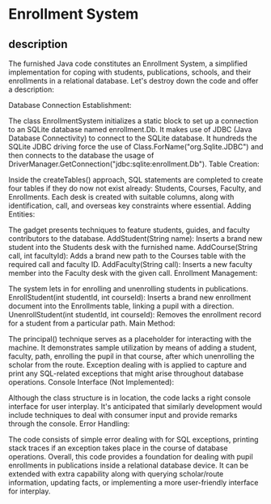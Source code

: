 # Enrollment System

## description
The furnished Java code constitutes an Enrollment System, a simplified implementation for coping with students, publications, schools, and their enrollments in a relational database. Let's destroy down the code and offer a description:

Database Connection Establishment:

The class EnrollmentSystem initializes a static block to set up a connection to an SQLite database named enrollment.Db. It makes use of JDBC (Java Database Connectivity) to connect to the SQLite database.
It hundreds the SQLite JDBC driving force the use of Class.ForName(&quot;org.Sqlite.JDBC&quot;) and then connects to the database the usage of DriverManager.GetConnection(&quot;jdbc:sqlite:enrollment.Db&quot;).
Table Creation:

Inside the createTables() approach, SQL statements are completed to create four tables if they do now not exist already: Students, Courses, Faculty, and Enrollments.
Each desk is created with suitable columns, along with identification, call, and overseas key constraints where essential.
Adding Entities:

The gadget presents techniques to feature students, guides, and faculty contributors to the database.
AddStudent(String name): Inserts a brand new student into the Students desk with the furnished name.
AddCourse(String call, int facultyId): Adds a brand new path to the Courses table with the required call and faculty ID.
AddFaculty(String call): Inserts a new faculty member into the Faculty desk with the given call.
Enrollment Management:

The system lets in for enrolling and unenrolling students in publications.
EnrollStudent(int studentId, int courseId): Inserts a brand new enrollment document into the Enrollments table, linking a pupil with a direction.
UnenrollStudent(int studentId, int courseId): Removes the enrollment record for a student from a particular path.
Main Method:

The principal() technique serves as a placeholder for interacting with the machine. It demonstrates sample utilization by means of adding a student, faculty, path, enrolling the pupil in that course, after which unenrolling the scholar from the route.
Exception dealing with is applied to capture and print any SQL-related exceptions that might arise throughout database operations.
Console Interface (Not Implemented):

Although the class structure is in location, the code lacks a right console interface for user interplay. It's anticipated that similarly development would include techniques to deal with consumer input and provide remarks through the console.
Error Handling:

The code consists of simple error dealing with for SQL exceptions, printing stack traces if an exception takes place in the course of database operations.
Overall, this code provides a foundation for dealing with pupil enrollments in publications inside a relational database device. It can be extended with extra capability along with querying scholar/route information, updating facts, or implementing a more user-friendly interface for interplay.
